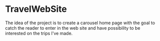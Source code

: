 # TravelWebSite
The idea of the project is to create a carousel home page with the goal to catch the reader to enter in the web site and have possibility to be interested on the trips I've made.
